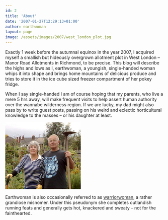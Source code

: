 ```yaml
---
id: 2
title: 'About'
date: '2007-01-27T12:29:13+01:00'
author: earthwoman
layout: page
image: /assets/images/2007/west_london_plot.jpg
---
```


Exactly 1 week before the autumnal equinox in the year 2007, I acquired myself a smallish but hideously overgrown allotment plot in West London – Manor Road Allotments in Richmond, to be precise. This blog will describe the highs and lows as I, earthwoman, a youngish, single-handed woman whips it into shape and brings home mountains of delicious produce and tries to store it in the ice cube sized freezer compartment of her pokey fridge.

When I say single-handed I am of course hoping that my parents, who live a mere 5 hrs away, will make frequent visits to help assert human authority over the wannabe wilderness region. If we are lucky, my dad might also pass by to write guest posts, passing on his weird and eclectic horticultural knowledge to the masses – or his daughter at least.

![richmond gothic](/assets/images/2007/richmond_gothic.jpg)

Earthwoman is also occasionally referred to as [warriorwoman](https://warriorwomen.co.uk), a rather grandiose misnomer. Under this pseudonym she completes outlandish running feats and generally gets hot, knackered and sweaty – not for the fainthearted.
